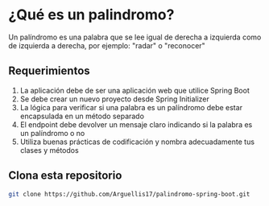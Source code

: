 # ¿Qué es un palindromo?
Un palíndromo es una palabra que se lee igual de derecha a izquierda como de izquierda a derecha, por ejemplo: "radar" o "reconocer"

## Requerimientos
1. La aplicación debe de ser una aplicación web que utilice Spring Boot
2. Se debe crear un nuevo proyecto desde Spring Initializer
3. La lógica para verificar si una palabra es un palíndromo debe estar encapsulada en un método separado
4. El endpoint debe devolver un mensaje claro indicando si la palabra es un palíndromo o no
5. Utiliza buenas prácticas de codificación y nombra adecuadamente tus clases y métodos

## Clona esta repositorio
```sh
git clone https://github.com/Arguellis17/palindromo-spring-boot.git
